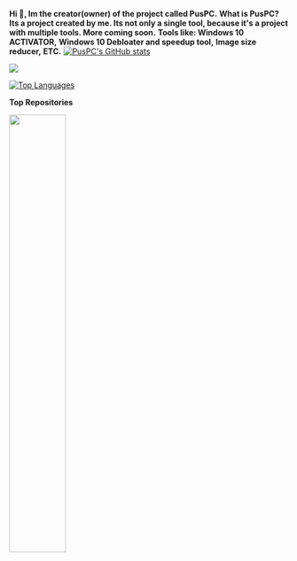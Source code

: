 <b>Hi 👋, Im the creator(owner) of the project called PusPC.</b>
<b>What is PusPC?</b>
<b>Its a project created by me. Its not only a single tool, because it's a project with multiple tools. More coming soon.</b>
<b>Tools like: Windows 10 ACTIVATOR,</b>
<b>Windows 10 Debloater and speedup tool,</b>
<b>Image size reducer,</b>
<b>ETC.</b>
<a href="http://www.github.com/PusPC"><img src="https://github-readme-stats.vercel.app/api?username=PusPC&show_icons=true&hide=&count_private=true&title_color=0891b2&text_color=ffffff&icon_color=0891b2&bg_color=1c1917&hide_border=true&show_icons=true" alt="PusPC's GitHub stats" /></a>

<a href="http://www.github.com/PusPC"><img src="https://github-readme-streak-stats.herokuapp.com/?user=PusPC&stroke=ffffff&background=1c1917&ring=0891b2&fire=0891b2&currStreakNum=ffffff&currStreakLabel=0891b2&sideNums=ffffff&sideLabels=ffffff&dates=ffffff&hide_border=true" /></a>

<a href="https://github.com/PusPC" align="left"><img src="https://github-readme-stats.vercel.app/api/top-langs/?username=PusPC&langs_count=10&title_color=0891b2&text_color=ffffff&icon_color=0891b2&bg_color=1c1917&hide_border=true&locale=en&custom_title=Top%20%Languages" alt="Top Languages" /></a>

<b>Top Repositories</b>

<div width="100%" align="center"><a href="https://github.com/PusPC/Pus" align="left"><img align="left" width="45%" src="https://github-readme-stats.vercel.app/api/pin/?username=PusPC&repo=Pus&title_color=0891b2&text_color=ffffff&icon_color=0891b2&bg_color=1c1917&hide_border=true&locale=en" /></a></div><br /><br /><br /><br /><br /><br /><br />
<!--
**PusPC/PusPC** is a ✨ _special_ ✨ repository because its `README.md` (this file) appears on your GitHub profile.

Here are some ideas to get you started:

- 🔭 I’m currently working on ...
- 🌱 I’m currently learning ...
- 👯 I’m looking to collaborate on ...
- 🤔 I’m looking for help with ...
- 💬 Ask me about ...
- 📫 How to reach me: ...
- 😄 Pronouns: ...
- ⚡ Fun fact: ...
-->
